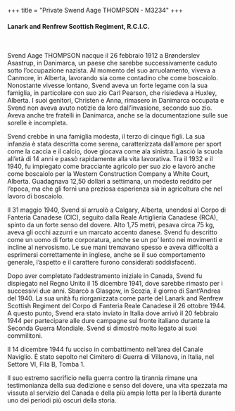 +++
title = "Private Swend Aage THOMPSON - M3234"
+++

#### Lanark and Renfrew Scottish Regiment, R.C.I.C.
<br>


Svend Aage THOMPSON nacque il 26 febbraio 1912 a Brønderslev Asastrup, in Danimarca, un paese che sarebbe successivamente caduto sotto l’occupazione nazista.
Al momento del suo arruolamento, viveva a Canmore, in Alberta, lavorando sia come contadino che come boscaiolo. Nonostante vivesse lontano, Svend aveva un forte legame con la sua famiglia, in particolare con suo zio Carl Pearson, che risiedeva a Huxley, Alberta.
I suoi genitori, Christen e Anna, rimasero in Danimarca occupata e Svend non aveva avuto notizie da loro dall’invasione, secondo suo zio.
Aveva anche tre fratelli in Danimarca, anche se la documentazione sulle sue sorelle è incompleta.

Svend crebbe in una famiglia modesta, il terzo di cinque figli. La sua infanzia è stata descritta come serena, caratterizzata dall’amore per sport come la caccia e il calcio, dove giocava come ala sinistra.
Lasciò la scuola all’età di 14 anni e passò rapidamente alla vita lavorativa. Tra il 1932 e il 1940, fu impiegato come bracciante agricolo per suo zio e lavorò anche come boscaiolo per la Western Construction Company a White Court, Alberta. Guadagnava 12,50 dollari a settimana, un modesto reddito per l’epoca, ma che gli fornì una preziosa esperienza sia in agricoltura che nel lavoro di boscaiolo.

Il 31 maggio 1940, Svend si arruolò a Calgary, Alberta, unendosi al Corpo di Fanteria Canadese (CIC), seguito dalla Reale Artiglieria Canadese (RCA), spinto da un forte senso del dovere.
Alto 1,75 metri, pesava circa 75 kg, aveva gli occhi azzurri e un marcato accento danese. Svend fu descritto come un uomo di forte corporatura, anche se un po’ lento nei movimenti e incline al nervosismo. Le sue mani tremavano spesso e aveva difficoltà a esprimersi correttamente in inglese, anche se il suo comportamento generale, l’aspetto e il carattere furono considerati soddisfacenti.

Dopo aver completato l’addestramento iniziale in Canada, Svend fu dispiegato nel Regno Unito il 15 dicembre 1941, dove sarebbe rimasto per i successivi due anni. Sbarcò a Glasgow, in Scozia, il giorno di Sant’Andrea del 1940. La sua unità fu riorganizzata come parte del Lanark and Renfrew Scottish Regiment del Corpo di Fanteria Reale Canadese il 26 ottobre 1944. A questo punto, Svend era stato inviato in Italia dove arrivò il 20 febbraio 1944 per partecipare alle dure campagne sul fronte italiano durante la Seconda Guerra Mondiale.
Svend si dimostrò molto legato ai suoi commilitoni.

Il 14 dicembre 1944 fu ucciso in combattimento nell’area del Canale Naviglio. È stato sepolto nel Cimitero di Guerra di Villanova, in Italia, nel Settore VI, Fila B, Tomba 1.

Il suo estremo sacrificio nella guerra contro la tirannia rimane una testimonianza della sua dedizione e senso del dovere, una vita spezzata ma vissuta al servizio del Canada e della più ampia lotta per la libertà durante uno dei periodi più oscuri della storia.
